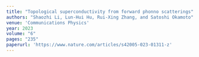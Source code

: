 ```yaml
---
title: "Topological superconductivity from forward phonno scatterings"
authors: "Shaozhi Li, Lun-Hui Hu, Rui-Xing Zhang, and Satoshi Okamoto"
venue: 'Communications Physics'
year: 2023
volume: "6"
pages: "235"
paperurl: 'https://www.nature.com/articles/s42005-023-01311-z'
---
```

